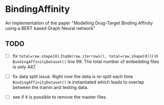 # BindingAffinity
An implementation of the paper "Modelling Drug-Target Binding Affinity using a BERT based Graph Neural network"

## TODO
 - [ ] fix `total=raw.shape[0]` (`tqdm(raw.iterrows(), total=raw.shape[0])`) in `BindingAffinityDataset()` line 99. The total number of embedding files is only 447.
 - [ ] fix data split issue. Right now the data is re-split each time `BindingAffinityDataset()` is instantiated which leads to overlap between the trainin and testing data.
 - [ ] see if it is possible to remove the master files.

